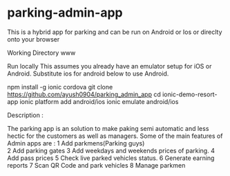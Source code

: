 # parking-admin-app

This is a hybrid app for parking and can be run on Android or Ios or direclty onto your browser

Working Directory
www

Run locally This assumes you already have an emulator setup for iOS or Android. Substitute ios for android below to use Android.

npm install -g ionic cordova
git clone https://github.com/ayush0904/parking_admin_app 
cd ionic-demo-resort-app 
ionic platform 
add android/ios 
ionic emulate android/ios

Description : 

The parking app is an solution to make paking semi automatic and less hectic for the customers as well as managers.
Some of the main features of Admin apps are : 
1 Add parkmens(Parking guys)  
2 Add parking gates
3 Add weekdays and weekends prices of parking.
4 Add pass prices
5 Check live parked vehicles status.
6 Generate earning reports
7 Scan QR Code and park vehicles
8 Manage parkmen


